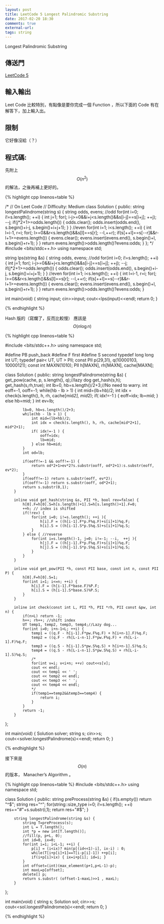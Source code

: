 ```yaml
---
layout: post
title: LeetCode 5 Longest Palindromic Substring
date: 2017-02-20 18:30
comments: true
external-url:
tags: string
---
```


Longest Palindromic Substring

## 傳送門
[LeetCode 5](https://leetcode.com/problems/longest-palindromic-substring/?tab=Description)

## 輸入輸出
Leet Code 比較特別，有點像是要你完成一個 Function ，所以下面的 Code 有在解答下，加上輸入出。

## 限制
它好像沒給（？）

## 程式碼:

先附上 $$O(n^{2})$$ 的解法，之後再補上更好的。

{% highlight cpp linenos=table %}

/*
// On Leet Code
// Difficulty: Medium
class Solution {
    public:
        string longestPalindrome(string s) {
            string odds, evens;
            //odd
            for(int i=0; i!=s.length(); ++i) {
                int j=1;
                for(; i-j>=0&&i+j<s.length()&&s[i-j]==s[i+j]; ++j);
                --j;
                if(j*2+1>=odds.length()) {
                    odds.clear();
                    odds.insert(odds.end(), s.begin()+i-j, s.begin()+i+j+1);
                }
            }
            //even
            for(int i=1; i<s.length(); ++i) {
                int l=i-1, r=i;
                for(; l>=0&&r<s.length()&&s[l]==s[r]; --l,++r);
                if(s[++l]==s[--r]&&r-l+1>=evens.length()) {
                    evens.clear();
                    evens.insert(evens.end(), s.begin()+l, s.begin()+r+1);
                }
            }
            return evens.length()>odds.length()?evens:odds;
        }
};
*/
#include <bits/stdc++.h>
using namespace std;

string lps(string &s) {
    string odds, evens;
    //odd
    for(int i=0; i!=s.length(); ++i) {
        int j=1;
        for(; i-j>=0&&i+j<s.length()&&s[i-j]==s[i+j]; ++j);
        --j;
        if(j*2+1>=odds.length()) {
            odds.clear();
            odds.insert(odds.end(), s.begin()+i-j, s.begin()+i+j+1);
        }
    }
    //even
    for(int i=1; i<s.length(); ++i) {
        int l=i-1, r=i;
        for(; l>=0&&r<s.length()&&s[l]==s[r]; --l,++r);
        if(s[++l]==s[--r]&&r-l+1>=evens.length()) {
            evens.clear();
            evens.insert(evens.end(), s.begin()+l, s.begin()+r+1);
        }
    }
    return evens.length()>odds.length()?evens:odds;
}

int main(void) {
    string input;
    cin>>input;
    cout<<lps(input)<<endl;
    return 0;
}

{% endhighlight %}

Hash 版的（寫爛了，反而比較慢）
應該是 $$O(n \log n)$$

{% highlight cpp linenos=table %}

#include <bits/stdc++.h>
using namespace std;

#define PB push_back
#define F first
#define S second
typedef long long int UT;
typedef pair< UT, UT > PII;
const PII p(29,31), q(10000103, 10000121);
const int MAXN(1010);
PII h[MAXN], rh[MAXN], cache[MAXN];

class Solution {
    public:
        string longestPalindrome(string &s) {
            get_pow(cache, p, s.length(), q);//lazy dog
            get_hash(s,h); get_hash(s,rh,true);
            int lb=0, hb=s.length()/2+3;//No need to warry.
            int eoff=-1, ooff=-1;
            while(hb - lb > 1) {
                int mid=(lb+hb)/2;
                int idx = check(s.length(), h, rh, cache[mid*2], mid*2);
                if( idx!=-1 ) {
                    eoff=idx;
                    lb=mid;
                } else hb=mid;
            }
            int ev=lb;

            lb=0, hb=s.length()/2+3;
            while(hb - lb > 1) {
                int mid=(lb+hb)/2;
                int idx = check(s.length(), h, rh, cache[mid*2+1], mid*2+1);
                if( idx!=-1 ) {
                    ooff=idx;
                    lb=mid;
                } else hb=mid;
            }
            int od=lb;

            if(eoff!=-1 && ooff!=-1) {
                return od*2+1>ev*2?s.substr(ooff, od*2+1):s.substr(eoff, ev*2);
            }
            if(eoff!=-1) return s.substr(eoff, ev*2);
            if(ooff!=-1) return s.substr(ooff, od*2+1);
            return s.substr(0,1);
        }

        inline void get_hash(string &s, PII *h, bool rev=false) {
            h[0].F=h[0].S=h[s.length()+1].S=h[s.length()+1].F=0;
            ++h; // index is shifted
            if(!rev) {
                for(int i=0; i!=s.length(); ++i ){
                    h[i].F = ((h[i-1].F*p.F%q.F)+s[i]+1)%q.F;
                    h[i].S = ((h[i-1].S*p.S%q.S)+s[i]+1)%q.S;
                }
            } else { //reverse
                for(int i=s.length()-1, j=0; i!=-1; --i,  ++j ){
                    h[j].F = ((h[j-1].F*p.F%q.F)+s[i]+1)%q.F;
                    h[j].S = ((h[j-1].S*p.S%q.S)+s[i]+1)%q.S;
                }
            }
        }

        inline void get_pow(PII *h, const PII base, const int n, const PII P) {
            h[0].F=h[0].S=1;
            for(int i=1; i<=n; ++i) {
                h[i].F = (h[i-1].F*base.F)%P.F;
                h[i].S = (h[i-1].S*base.S)%P.S;
            }
        }

        inline int check(const int L, PII *h, PII *rh, PII const &pw, int n) {
            if(n>L) return -1;
            h++; rh++; //shift index
            UT temp1, temp2, temp3, temp4;//Lazy dog...
            for(int i=0; i+n-1<L; ++i) {
                temp1 = ((q.F - h[i-1].F*pw.F%q.F) + h[i+n-1].F)%q.F;
                temp2 = ((q.F - rh[L-i-n-1].F*pw.F%q.F) + rh[L-i-1].F)%q.F;
                temp3 = ((q.S - h[i-1].S*pw.S%q.S) + h[i+n-1].S)%q.S;
                temp4 = ((q.S - rh[L-i-n-1].S*pw.S%q.S) + rh[L-i-1].S)%q.S;
                /*
                for(int v=i; v<i+n; ++v) cout<<s[v];
                cout << endl;
                cout << temp1 << ' ';
                cout << temp2 << endl;
                cout << temp3 << ' ';
                cout << temp4 << endl;
                */
                if(temp1==temp2&&temp3==temp4) {
                    return i;
                }
            }
            return -1;
        }

};

int main(void) {
    Solution solver;
    string s;
    cin>>s;
    cout<<solver.longestPalindrome(s)<<endl;
    return 0;
}


{% endhighlight %}

接下來是 $$O(n)$$ 的版本， Manacher’s Algorithm 。

{% highlight cpp linenos=table %}
#include <bits/stdc++.h>
using namespace std;

class Solution {
    public:
        string preProcess(string &s) {
            if(s.empty()) return "^$";
            string res="^";
            for(string::size_type i=0; i!=s.length(); ++i) res+="#"+s.substr(i,1);
            return res+"#$";
        }

        string longestPalindrome(string &s) {
            string T=preProcess(s);
            int L = T.length();
            int *p = new int[T.length()];
            //fill(p, p+L, 0);
            int id=0, ix=0;
            for(int i=1; i<L-1; ++i) {
                p[i] = (i<ix)? min(p[(id<<1)-i], ix-i) : 0;
                while(T[i+p[i]+1]==T[i-p[i]-1]) ++p[i];
                if(i+p[i]>ix) { ix=i+p[i]; id=i; }
            }
            int offset=(int)(max_element(p+1,p+L-1)-p);
            int maxL=p[offset];
            delete[] p;
            return s.substr( (offset-1-maxL)>>1 , maxL);
        }
};

int main(void) {
    string s;
    Solution sol;
    cin>>s;
    cout<<sol.longestPalindrome(s)<<endl;
    return 0;
}

{% endhighlight %}
